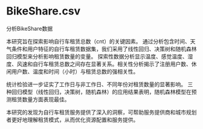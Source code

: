 # BikeShare.csv
分析BikeShare数据

本研究旨在探索影响自行车租赁总数（cnt）的关键因素。
通过分析包含时间、天气条件和用户特征的自行车租赁数据集，我们采用了线性回归、决策树和随机森林回归模型来分析影响租赁数量的变量。
探索性数据分析显示温度、感觉温度、湿度、风速和自行车租赁总数之间存在显著关系。相关性分析揭示了注册用户数、休闲用户数、温度和时间（小时）与租赁总数的强相关性。

统计检验进一步证实了工作日与非工作日、不同年份对租赁数量的显著影响。
三种回归模型（线性回归，决策树，随机森林）的应用结果表明，随机森林模型在预测租赁数量方面表现最佳。

本研究的发现为自行车租赁服务提供了深入的洞察，可帮助服务提供商和城市规划者更好地理解租赁模式，从而优化资源配置和服务提供。

